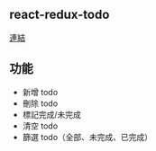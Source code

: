 react-redux-todo
-------------
[連結](https://kevincodeplace.github.io/ReactBlog/)

功能
-------------
- 新增 todo
- 刪除 todo
- 標記完成/未完成
- 清空 todo
- 篩選 todo（全部、未完成、已完成）


